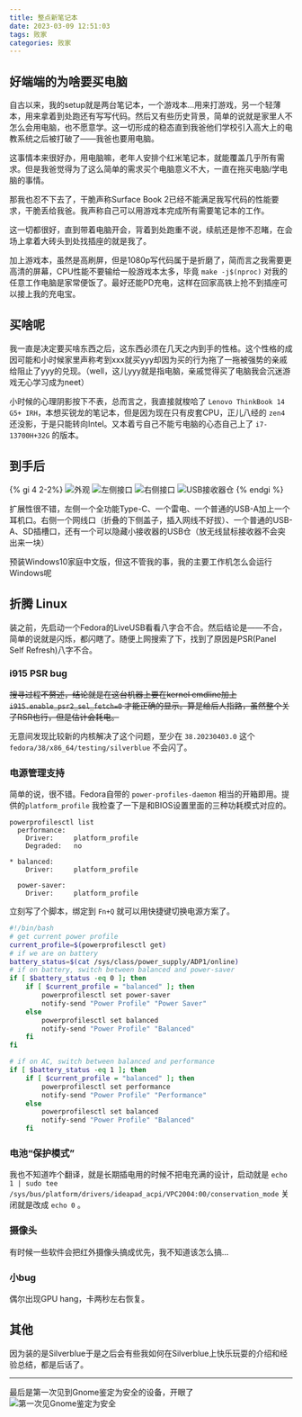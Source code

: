 ```yaml
---
title: 整点新笔记本
date: 2023-03-09 12:51:03
tags: 败家
categories: 败家
---
```


## 好端端的为啥要买电脑
自古以来，我的setup就是两台笔记本，一个游戏本...用来打游戏，另一个轻薄本，用来拿着到处跑还有写写代码。然后又有些历史背景，简单的说就是家里人不怎么会用电脑，也不愿意学。这一切形成的稳态直到我爸他们学校引入高大上的电教系统之后被打破了——我爸也要用电脑。

这事情本来很好办，用电脑嘛，老年人安排个红米笔记本，就能覆盖几乎所有需求。但是我爸觉得为了这么简单的需求买个电脑意义不大，一直在拖买电脑/学电脑的事情。

那我也忍不下去了，干脆声称Surface Book 2已经不能满足我写代码的性能要求，干脆丢给我爸。我声称自己可以用游戏本完成所有需要笔记本的工作。

这一切都很好，直到带着电脑开会，背着到处跑重不说，续航还是惨不忍睹，在会场上拿着大砖头到处找插座的就是我了。

加上游戏本，虽然是高刷屏，但是1080p写代码属于是折磨了，简而言之我需要更高清的屏幕，CPU性能不要输给一般游戏本太多，毕竟  `make -j$(nproc)` 对我的任意工作电脑是家常便饭了。最好还能PD充电，这样在回家高铁上抢不到插座可以接上我的充电宝。

## 买啥呢
我一直是决定要买啥东西之后，这东西必须在几天之内到手的性格。这个性格的成因可能和小时候家里声称考到xxx就买yyy却因为买的行为拖了一拖被强势的亲戚给阻止了yyy的兑现。（well，这儿yyy就是指电脑，亲戚觉得买了电脑我会沉迷游戏无心学习成为neet）

小时候的心理阴影按下不表，总而言之，我直接就梭哈了 `Lenovo ThinkBook 14 G5+ IRH`，本想买锐龙的笔记本，但是因为现在只有皮套CPU，正儿八经的 `zen4` 还没影，于是只能转向Intel。又本着亏自己不能亏电脑的心态自己上了 `i7-13700H+32G` 的版本。

## 到手后
{% gi 4 2-2%}
    ![外观](https://cdn.yanqiyu.info/laptop/photo_2023-03-09_12-01-27.jpg)
    ![左侧接口](https://cdn.yanqiyu.info/laptop/photo_2023-03-09_12-01-26.jpg)
    ![右侧接口](https://cdn.yanqiyu.info/laptop/photo_2023-03-09_12-01-24.jpg)
    ![USB接收器仓](https://cdn.yanqiyu.info/laptop/photo_2023-03-09_12-01-23.jpg)
{% endgi %}

扩展性很不错，左侧一个全功能Type-C、一个雷电、一个普通的USB-A加上一个耳机口。右侧一个网线口（折叠的下侧盖子，插入网线不好拔）、一个普通的USB-A、SD插槽口，还有一个可以隐藏小接收器的USB仓（放无线鼠标接收器不会突出来一块）

预装Windows10家庭中文版，但这不管我的事，我的主要工作机怎么会运行Windows呢

## 折腾 Linux
装之前，先启动一个Fedora的LiveUSB看看八字合不合。然后结论是——不合，简单的说就是闪烁，都闪瞎了。随便上网搜索了下，找到了原因是PSR(Panel Self Refresh)八字不合。

### i915 PSR bug
~~搜寻过程不赘述，结论就是在这台机器上要在kernel cmdline加上 `i915.enable_psr2_sel_fetch=0` 才能正确的显示。算是给后人指路，虽然整个关了RSR也行，但是估计会耗电。~~

无意间发现比较新的内核解决了这个问题，至少在 `38.20230403.0` 这个 `fedora/38/x86_64/testing/silverblue` 不会闪了。

### 电源管理支持
简单的说，很不错。Fedora自带的 `power-profiles-daemon` 相当的开箱即用。提供的`platform_profile` 我检查了一下是和BIOS设置里面的三种功耗模式对应的。

```
powerprofilesctl list
  performance:
    Driver:     platform_profile
    Degraded:   no

* balanced:
    Driver:     platform_profile

  power-saver:
    Driver:     platform_profile
```

立刻写了个脚本，绑定到 `Fn+Q` 就可以用快捷键切换电源方案了。

```Bash
#!/bin/bash
# get current power profile
current_profile=$(powerprofilesctl get)
# if we are on battery
battery_status=$(cat /sys/class/power_supply/ADP1/online)
# if on battery, switch between balanced and power-saver
if [ $battery_status -eq 0 ]; then
    if [ $current_profile = "balanced" ]; then
        powerprofilesctl set power-saver
        notify-send "Power Profile" "Power Saver"
    else
        powerprofilesctl set balanced
        notify-send "Power Profile" "Balanced"
    fi
fi

# if on AC, switch between balanced and performance
if [ $battery_status -eq 1 ]; then
    if [ $current_profile = "balanced" ]; then
        powerprofilesctl set performance
        notify-send "Power Profile" "Performance"
    else
        powerprofilesctl set balanced
        notify-send "Power Profile" "Balanced"
    fi
```

### 电池“保护模式”
我也不知道咋个翻译，就是长期插电用的时候不把电充满的设计，启动就是 `echo 1 | sudo tee /sys/bus/platform/drivers/ideapad_acpi/VPC2004:00/conservation_mode` 关闭就是改成 `echo 0` 。

### 摄像头
有时候一些软件会把红外摄像头搞成优先，我不知道该怎么搞...

### 小bug
偶尔出现GPU hang，卡两秒左右恢复。

## 其他
因为装的是Silverblue于是之后会有些我如何在Silverblue上快乐玩耍的介绍和经验总结，都是后话了。

***

最后是第一次见到Gnome鉴定为安全的设备，开眼了
![第一次见Gnome鉴定为安全](https://cdn.yanqiyu.info/gnome.png)
